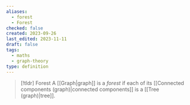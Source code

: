 ```yaml
---
aliases:
  - forest
  - Forest
checked: false
created: 2023-09-26
last_edited: 2023-11-11
draft: false
tags:
  - maths
  - graph-theory
type: definition
---
```

> [!tldr] Forest
> A [[Graph|graph]] is a *forest* if each of its [[Connected components (graph)|connected components]] is a [[Tree (graph)|tree]].
